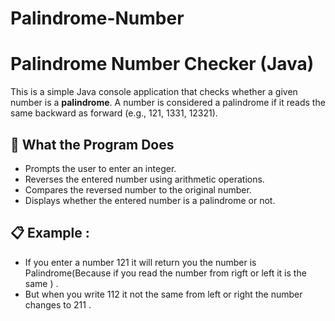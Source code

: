 # Palindrome-Number<br>
# Palindrome Number Checker (Java)

This is a simple Java console application that checks whether a given number is a **palindrome**. A number is considered a palindrome if it reads the same backward as forward (e.g., 121, 1331, 12321).

## 🧠 What the Program Does

- Prompts the user to enter an integer.
- Reverses the entered number using arithmetic operations.
- Compares the reversed number to the original number.
- Displays whether the entered number is a palindrome or not.

## 📋 Example :
- If you enter a number 121 it will return you the number is Palindrome(Because if you read the number from rigft or left it is the same ) .
- But when you write 112 it not the same from left or right the number changes to 211 . 
